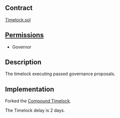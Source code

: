 ## Contract
[Timelock.sol](https://github.com/fei-protocol/fei-protocol-core/blob/master/contracts/dao/Timelock.sol)

## [Permissions](https://github.com/fei-protocol/fei-protocol-core/wiki/Permissions)
* Governor

## Description
The timelock executing passed governance proposals.

## Implementation
Forked the [Compound Timelock](https://github.com/compound-finance/compound-protocol/blob/master/contracts/Timelock.sol).

The Timelock delay is 2 days.